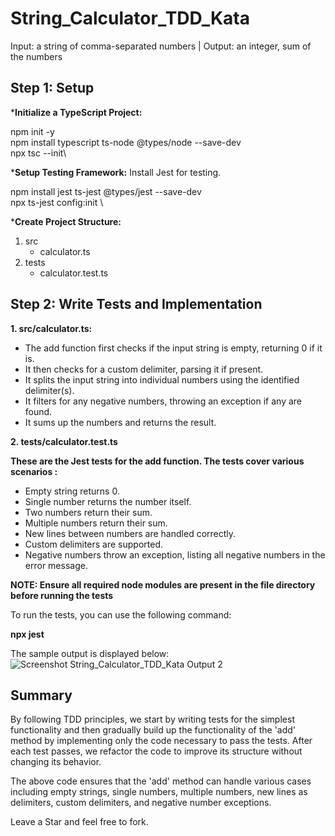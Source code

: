 #   String_Calculator_TDD_Kata
Input: a string of comma-separated numbers | Output: an integer, sum of the numbers

##  Step 1: Setup

***Initialize a TypeScript Project:**

npm init -y \
npm install typescript ts-node @types/node --save-dev \
npx tsc --init\

***Setup Testing Framework:**
Install Jest for testing.

npm install jest ts-jest @types/jest --save-dev \
npx ts-jest config:init \

***Create Project Structure:**
1. src
     - calculator.ts
2. tests
     - calculator.test.ts
  
##  Step 2: Write Tests and Implementation

**1. src/calculator.ts:**

- The add function first checks if the input string is empty, returning 0 if it is.
- It then checks for a custom delimiter, parsing it if present.
- It splits the input string into individual numbers using the identified delimiter(s).
- It filters for any negative numbers, throwing an exception if any are found.
- It sums up the numbers and returns the result.

**2. tests/calculator.test.ts**

**These are the Jest tests for the add function. The tests cover various scenarios :**

- Empty string returns 0.
- Single number returns the number itself.
- Two numbers return their sum.
- Multiple numbers return their sum.
- New lines between numbers are handled correctly.
- Custom delimiters are supported.
- Negative numbers throw an exception, listing all negative numbers in the error message.

**NOTE: Ensure all required node modules are present in the file directory before running the tests**

To run the tests, you can use the following command:

**npx jest**

The sample output is displayed below:
![Screenshot String_Calculator_TDD_Kata Output 2](https://github.com/mr-robot-abhi/String_Calculator_TDD_Kata/assets/41338114/222d85af-5913-44eb-92c8-5b6333d45546)



## Summary

By following TDD principles, we start by writing tests for the simplest functionality and then gradually build up the functionality of the 'add' method by implementing only the code necessary to pass the tests. After each test passes, we refactor the code to improve its structure without changing its behavior.

The above code ensures that the 'add' method can handle various cases including empty strings, single numbers, multiple numbers, new lines as delimiters, custom delimiters, and negative number exceptions.

Leave a Star and feel free to fork. 

